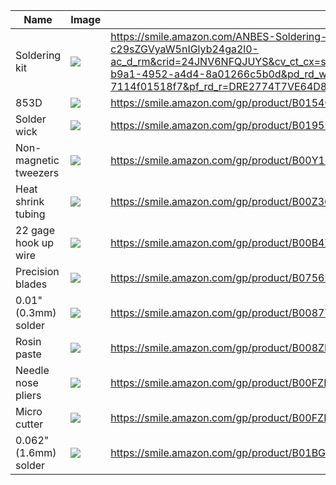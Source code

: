 |Name|Image|Link|
|---|---|---|
|Soldering kit|![](https://m.media-amazon.com/images/I/71S41HufQJL._AC_UL320_ML3_.jpg)|https://smile.amazon.com/ANBES-Soldering-Iron-Kit-Electronics/dp/B06XZ31W3M/ref=sxin_3_ac_d_rm?ac_md=0-0-c29sZGVyaW5nIGlyb24ga2l0-ac_d_rm&crid=24JNV6NFQJUYS&cv_ct_cx=soldering+iron+kit&keywords=soldering+iron+kit&pd_rd_i=B06XZ31W3M&pd_rd_r=2c2b99eb-b9a1-4952-a4d4-8a01266c5b0d&pd_rd_w=qQIL4&pd_rd_wg=8gVXC&pf_rd_p=6d29ef56-fc35-411a-8a8e-7114f01518f7&pf_rd_r=DRE2774T7VE64D8HRVFS&psc=1&qid=1579469590&sprefix=soldering+iron+%2Caps%2C202|
|853D|![](https://m.media-amazon.com/images/I/61BD-38KpXL._AC_AA180_.jpg)|https://smile.amazon.com/gp/product/B0154G47NA/ref=ox_sc_act_title_1?smid=AJS4HSWW4RR2L&psc=1|
|Solder wick|![](https://m.media-amazon.com/images/I/81glGHL0lTL._AC_AA180_.jpg)|https://smile.amazon.com/gp/product/B0195UVWJ8/ref=ox_sc_act_title_2?smid=ATVPDKIKX0DER&psc=1|
|Non-magnetic tweezers|![](https://m.media-amazon.com/images/I/51oS4CO7MDL._AC_AA180_.jpg)|https://smile.amazon.com/gp/product/B00Y1U10HC/ref=ox_sc_act_title_3?smid=ATVPDKIKX0DER&psc=1|
|Heat shrink tubing|![](https://m.media-amazon.com/images/I/91LP+l1hloL._AC_AA180_.jpg)|https://smile.amazon.com/gp/product/B00Z36EQLU/ref=ox_sc_act_title_4?smid=A33Q013EQ23DG3&psc=1|
|22 gage hook up wire|![](https://m.media-amazon.com/images/I/41M8ZDPu-bL._AC_AA180_.jpg)|https://smile.amazon.com/gp/product/B00B4ZQ3L0/ref=ox_sc_act_title_5?smid=A15QN6QABYC6HS&psc=1|
|Precision blades|![](https://m.media-amazon.com/images/I/61tdZV6I7mL._AC_AA180_.jpg)|https://smile.amazon.com/gp/product/B0756PZL6G/ref=ox_sc_act_title_6?smid=A2KDYXWFQFP6Q7&psc=1|
|0.01" (0.3mm) solder|![](https://m.media-amazon.com/images/I/71X3xDMlGVL._AC_AA180_.jpg)|https://smile.amazon.com/gp/product/B0087YBJI8/ref=ox_sc_act_title_7?smid=A339PW789B03TJ&psc=1|
|Rosin paste|![](https://m.media-amazon.com/images/I/51yf-bKX00L._AC_AA180_.jpg)|https://smile.amazon.com/gp/product/B008ZIV85A/ref=ox_sc_act_title_8?smid=ATVPDKIKX0DER&psc=1|
|Needle nose pliers|![](https://m.media-amazon.com/images/I/71pLUeJgw3L._AC_AA180_.jpg)|https://smile.amazon.com/gp/product/B00FZPHEW2/ref=ox_sc_act_title_10?smid=ATVPDKIKX0DER&psc=1|
|Micro cutter|![](https://m.media-amazon.com/images/I/71QGl0rv6rL._AC_AA180_.jpg)|https://smile.amazon.com/gp/product/B00FZPDG1K/ref=ox_sc_act_title_9?smid=ATVPDKIKX0DER&psc=1|
|0.062" (1.6mm) solder|![](https://m.media-amazon.com/images/I/91O5XpJt0JL._AC_AA180_.jpg)|https://smile.amazon.com/gp/product/B01BGXUC84/ref=ox_sc_saved_title_1?smid=A1AESWW2VFKG60&psc=1|
